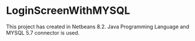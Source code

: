 # LoginScreenWithMYSQL
This project has created in Netbeans 8.2. Java Programming Language and MYSQL 5.7 connector is used.
